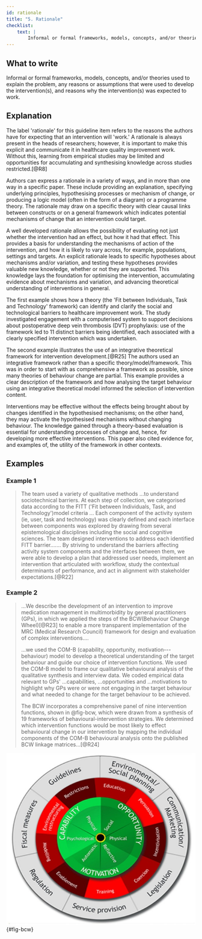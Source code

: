 ```yaml
---
id: rationale
title: "5. Rationale"
checklist:
    text: |
        Informal or formal frameworks, models, concepts, and/or theories used to explain the problem, any reasons or assumptions that were used to develop the intervention(s), and reasons why the intervention(s) was expected to work.
---
```


## What to write

Informal or formal frameworks, models, concepts, and/or theories used to
explain the problem, any reasons or assumptions that were used to
develop the intervention(s), and reasons why the intervention(s) was
expected to work.

## Explanation

The label 'rationale' for this guideline item refers to the reasons the
authors have for expecting that an intervention will 'work.' A rationale
is always present in the heads of researchers; however, it is important
to make this explicit and communicate it in healthcare quality
improvement work. Without this, learning from empirical studies may be
limited and opportunities for accumulating and synthesising knowledge
across studies restricted.[@R8]

Authors can express a rationale in a variety of ways, and in more than
one way in a specific paper. These include providing an explanation,
specifying underlying principles, hypothesising processes or mechanism
of change, or producing a logic model (often in the form of a diagram)
or a programme theory. The rationale may draw on a specific theory with
clear causal links between constructs or on a general framework which
indicates potential mechanisms of change that an intervention could
target.

A well developed rationale allows the possibility of evaluating not just
whether the intervention had an effect, but how it had that effect. This
provides a basis for understanding the mechanisms of action of the
intervention, and how it is likely to vary across, for example,
populations, settings and targets. An explicit rationale leads to
specific hypotheses about mechanisms and/or variation, and testing these
hypotheses provides valuable new knowledge, whether or not they are
supported. This knowledge lays the foundation for optimising the
intervention, accumulating evidence about mechanisms and variation, and
advancing theoretical understanding of interventions in general.

The first example shows how a theory (the 'Fit between Individuals, Task
and Technology' framework) can identify and clarify the social and
technological barriers to healthcare improvement work. The study
investigated engagement with a computerised system to support decisions
about postoperative deep vein thrombosis (DVT) prophylaxis: use of the
framework led to 11 distinct barriers being identified, each associated
with a clearly specified intervention which was undertaken.

The second example illustrates the use of an integrative theoretical
framework for intervention development.[@R25] The authors used an
integrative framework rather than a specific theory/model/framework.
This was in order to start with as comprehensive a framework as
possible, since many theories of behaviour change are partial. This
example provides a clear description of the framework and how analysing
the target behaviour using an integrative theoretical model informed the
selection of intervention content.

Interventions may be effective without the effects being brought about
by changes identified in the hypothesised mechanisms; on the other hand,
they may activate the hypothesised mechanisms without changing
behaviour. The knowledge gained through a theory-based evaluation is
essential for understanding processes of change and, hence, for
developing more effective interventions. This paper also cited evidence
for, and examples of, the utility of the framework in other contexts.

## Examples

### Example 1

> The team used a variety of qualitative methods ...to understand
> sociotechnical barriers. At each step of collection, we categorised
> data according to the FITT ('Fit between Individuals, Task, and
> Technology')model criteria ... Each component of the activity system
> (ie, user, task and technology) was clearly defined and each
> interface between components was explored by drawing from several
> epistemological disciplines including the social and cognitive
> sciences. The team designed interventions to address each identified
> FITT barrier....... By striving to understand the barriers affecting
> activity system components and the interfaces between them, we were
> able to develop a plan that addressed user needs, implement an
> intervention that articulated with workflow, study the contextual
> determinants of performance, and act in alignment with stakeholder
> expectations.[@R22]

### Example 2

> ...We describe the development of an intervention to improve
> medication management in multimorbidity by general practitioners
> (GPs), in which we applied the steps of the BCW(Behaviour Change
> Wheel)[@R23] to enable a more transparent implementation of the MRC
> (Medical Research Council) framework for design and evaluation of
> complex interventions....
>
> ...we used the COM-B (capability, opportunity,
> motivation---behaviour) model to develop a theoretical understanding
> of the target behaviour and guide our choice of intervention
> functions. We used the COM-B model to frame our qualitative
> behavioural analysis of the qualitative synthesis and interview data.
> We coded empirical data relevant to GPs' ...capabilities,
> ...opportunities and ...motivations to highlight why GPs were or were
> not engaging in the target behaviour and what needed to change for the
> target behaviour to be achieved.
>
> The BCW incorporates a comprehensive panel of nine intervention
> functions, shown in @fig-bcw,
> which were drawn from a synthesis of 19 frameworks of
> behavioural-intervention strategies. We determined which intervention
> functions would be most likely to effect behavioural change in our
> intervention by mapping the individual components of the COM-B
> behavioural analysis onto the published BCW linkage matrices...[@R24]

![Behaviour change wheel (adapted from Sinnott et al (n.d.p) [@R24] and Mitchie et al.[@R25] (n.d.q)](../uploads/bmjqs-2015-004480f01.jpg) {#fig-bcw}

